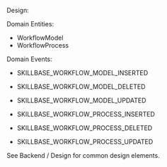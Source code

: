 
Design:


Domain Entities:

* WorkflowModel
* WorkflowProcess


Domain Events:

* SKILLBASE_WORKFLOW_MODEL_INSERTED
* SKILLBASE_WORKFLOW_MODEL_DELETED
* SKILLBASE_WORKFLOW_MODEL_UPDATED

* SKILLBASE_WORKFLOW_PROCESS_INSERTED
* SKILLBASE_WORKFLOW_PROCESS_DELETED
* SKILLBASE_WORKFLOW_PROCESS_UPDATED

See Backend / Design for common design elements.
